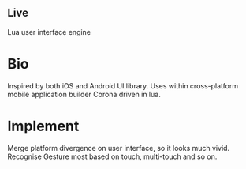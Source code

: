 Live
-----

Lua user interface engine

Bio
====

Inspired by both iOS and Android UI library. Uses within cross-platform mobile application builder Corona driven in lua.

Implement
==========

Merge platform divergence on user interface, so it looks much vivid.
Recognise Gesture most based on touch, multi-touch and so on.
